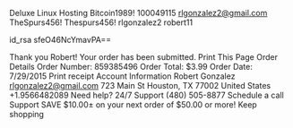 Deluxe Linux Hosting
Bitcoin1989!
100049115
rlgonzalez2@gmail.com
TheSpurs456!
Thespurs456!
rlgonzalez2
robert11

id_rsa
sfeO46NcYmavPA==

Thank you Robert!
Your order has been submitted. Print This Page
Order Details
Order Number:	859385496
Order Total:	$3.99
Order Date:	7/29/2015
 Print receipt
Account Information
Robert Gonzalez
rlgonzalez2@gmail.com 
723 Main St
Houston, TX 77002
United States
+1.9566482089
Need help?
 24/7 Support (480) 505-8877
 Schedule a call
 Support
SAVE $10.00± on your next order of $50.00 or more! 
Keep shopping
